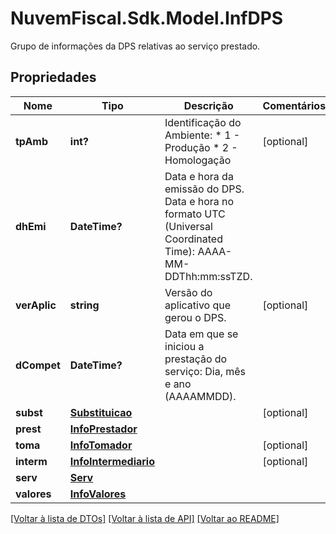 # NuvemFiscal.Sdk.Model.InfDPS
Grupo de informações da DPS relativas ao serviço prestado.

## Propriedades

Nome | Tipo | Descrição | Comentários
------------ | ------------- | ------------- | -------------
**tpAmb** | **int?** | Identificação do Ambiente:  * 1 - Produção  * 2 - Homologação | [optional] 
**dhEmi** | **DateTime?** | Data e hora da emissão do DPS. Data e hora no formato UTC (Universal Coordinated Time): AAAA-MM-DDThh:mm:ssTZD. | 
**verAplic** | **string** | Versão do aplicativo que gerou o DPS. | [optional] 
**dCompet** | **DateTime?** | Data em que se iniciou a prestação do serviço: Dia, mês e ano (AAAAMMDD). | 
**subst** | [**Substituicao**](Substituicao.md) |  | [optional] 
**prest** | [**InfoPrestador**](InfoPrestador.md) |  | 
**toma** | [**InfoTomador**](InfoTomador.md) |  | [optional] 
**interm** | [**InfoIntermediario**](InfoIntermediario.md) |  | [optional] 
**serv** | [**Serv**](Serv.md) |  | 
**valores** | [**InfoValores**](InfoValores.md) |  | 

[[Voltar à lista de DTOs]](../README.md#documentation-for-models) [[Voltar à lista de API]](../README.md#documentation-for-api-endpoints) [[Voltar ao README]](../README.md)

